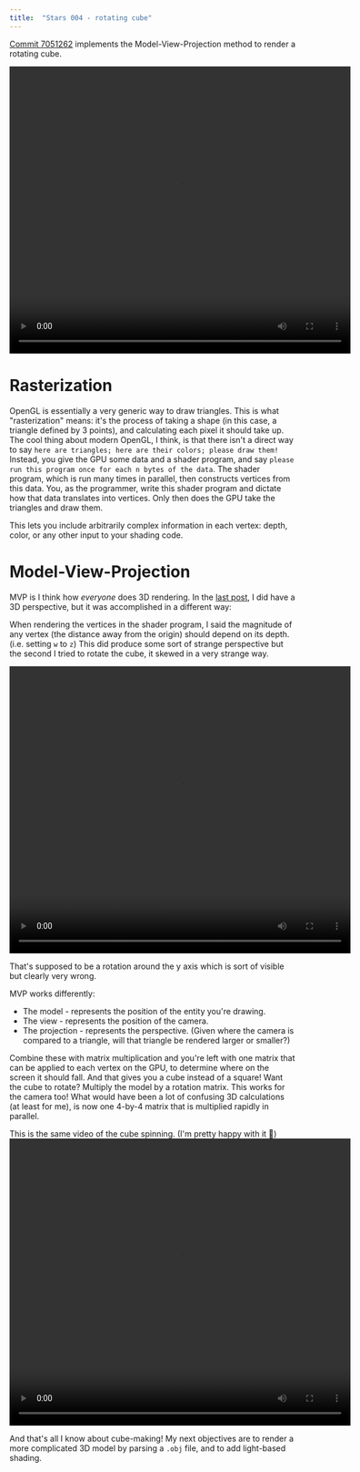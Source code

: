 ```yaml
---
title:  "Stars 004 - rotating cube"
---
```


[Commit 7051262](https://gitlab.com/charlesetc/Stars/tree/7051262a079b50e523421b94e37101ec55a41e33)
implements the Model-View-Projection method to render a rotating cube.

<video width="600" height="504" controls> <source src="/videos/stars-5.ogv" type='video/ogg; codecs="theora, vorbis"'> </video>

# Rasterization

OpenGL is essentially a very generic way to draw triangles.
This is what "rasterization" means: it's the process of taking
a shape (in this case, a triangle defined by 3 points), and
calculating each pixel it should take up. The cool thing about
modern OpenGL, I think, is that there isn't a direct way to say
`here are triangles; here are their colors; please draw them!`
Instead, you give the GPU some data and a shader program, and say
`please run this program once for each n bytes of the data`.
The shader program, which is run many times in
parallel, then constructs vertices from this data. You, as
the programmer, write this shader program and dictate how
that data translates into vertices.
Only then does the GPU take the triangles and draw them.

This lets you include arbitrarily complex information in each
vertex: depth, color, or any other input to your shading code.

# Model-View-Projection

MVP is I think how *everyone* does 3D rendering.
In the [last post](/stars-game-3.html), I did have a 3D perspective,
but it was accomplished in a different way:

When rendering the vertices in the shader program, I said the
magnitude of any vertex (the distance away from the origin) should
depend on its depth. (i.e. setting `w` to `z`) This did produce some
sort of strange perspective but the second I tried to rotate the
cube, it skewed in a very strange way.

<video width="600" height="504" controls> <source src="/videos/stars-6.ogv" type='video/ogg; codecs="theora, vorbis"'> </video>

That's supposed to be a rotation around the y axis which is sort of visible but clearly very wrong.

MVP works differently:

* The model - represents the position of the entity you're drawing.
* The view - represents the position of the camera.
* The projection - represents the perspective. (Given where the camera is compared to a triangle, will that triangle be rendered larger or smaller?)

Combine these with matrix multiplication and you're left with one matrix that can be applied to each vertex on the GPU, to determine where on the screen it should fall. And that gives you a cube instead of a square! Want the cube to rotate? Multiply the model by a rotation matrix. This works for the camera too! What would have been a lot of confusing 3D calculations (at least for me), is now one 4-by-4 matrix that is multiplied rapidly in parallel.

This is the same video of the cube spinning. (I'm pretty happy with it 👻)
<video width="600" height="504" controls> <source src="/videos/stars-5.ogv" type='video/ogg; codecs="theora, vorbis"'> </video>

And that's all I know about cube-making! My next objectives are to render a more complicated 3D model by parsing a `.obj` file, and to add light-based shading.
